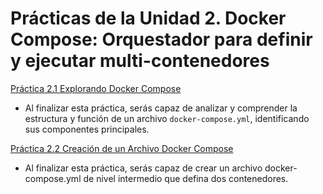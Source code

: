 # Prácticas de la Unidad 2. Docker Compose: Orquestador para definir y ejecutar multi-contenedores

[Práctica 2.1 Explorando Docker Compose](./README2_1.md)

- Al finalizar esta práctica, serás capaz de analizar y comprender la estructura y función de un archivo `docker-compose.yml`, identificando sus componentes principales.

[Práctica 2.2 Creación de un Archivo Docker Compose](./README2_2.md)

- Al finalizar esta práctica, serás capaz de crear un archivo docker-compose.yml de nivel intermedio que defina dos contenedores.